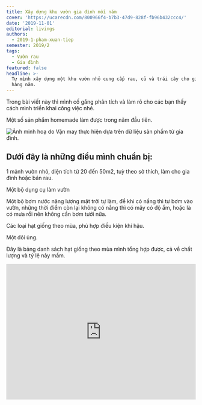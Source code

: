 ```yaml
---
title: Xây dựng khu vườn gia đình mỗi năm
cover: 'https://ucarecdn.com/800966f4-b7b3-47d9-828f-fb96b432ccc4/'
date: '2019-11-01'
editorial: livings
authors:
  - 2019-1-pham-xuan-tiep
semester: 2019/2
tags:
  - Vườn rau
  - Gia đình
featured: false
headline: >-
  Tự mình xây dựng một khu vườn nhỏ cung cấp rau, củ và trái cây cho gia đình
  hàng năm.
---
```

Trong bài viết này thì mình cố gắng phân tích và làm rõ cho các bạn thấy cách mình triển khai công việc nhé.

Một số sản phẩm homemade làm được trong năm đầu tiên.

![Ảnh minh hoạ do Vận may thực hiện dựa trên dữ liệu sản phẩm từ gia đình.](https://ucarecdn.com/afc30990-168d-416b-89e6-c5c6a27d3afa/ "Ảnh minh hoạ do Vận may thực hiện dựa trên dữ liệu sản phẩm từ gia đình.")

## Dưới đây là những điều mình chuẩn bị:

1 mảnh vườn nhỏ, diện tích từ 20 đến 50m2, tuỳ theo sở thích, làm cho gia đình hoặc bán rau.

Một bộ dụng cụ làm vườn

Một bộ bơm nước năng lượng mặt trời tự làm, để khi có nắng thì tự bơm vào vườn, những thời điểm còn lại không có nắng thì có mây có độ ẩm, hoặc là có mưa rồi nên không cần bơm tưới nữa.

Các loại hạt giống theo mùa, phù hợp điều kiện khí hậu.

Một đôi ủng.

Đây là bảng danh sách hạt giống theo mùa mình tổng hợp được, cả về chất lượng và tỷ lệ nảy mầm.

<iframe style="border: 0; width: 100%; height: 360px;"src="https://docs.google.com/spreadsheets/d/e/2PACX-1vRhMk-E5IZj1PlWMUvvYKqxUTTSdAskjGNkqHJHaB3tA2_8tiUfywF9Alsr5dFbYq_pVmyK1f8fxkM7/pubhtml?widget=true&amp;headers=false"></iframe>
